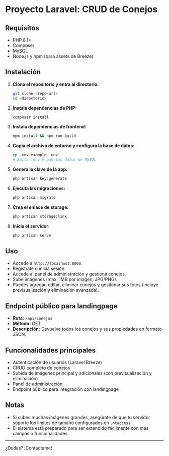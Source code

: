 # Proyecto Laravel: CRUD de Conejos

## Requisitos
- PHP 8.1+
- Composer
- MySQL
- Node.js y npm (para assets de Breeze)

## Instalación

1. **Clona el repositorio y entra al directorio:**
   ```bash
   git clone <repo-url>
   cd <directorio>
   ```

2. **Instala dependencias de PHP:**
   ```bash
   composer install
   ```

3. **Instala dependencias de frontend:**
   ```bash
   npm install && npm run build
   ```

4. **Copia el archivo de entorno y configura la base de datos:**
   ```bash
   cp .env.example .env
   # Edita .env y pon tus datos de MySQL
   ```

5. **Genera la clave de la app:**
   ```bash
   php artisan key:generate
   ```

6. **Ejecuta las migraciones:**
   ```bash
   php artisan migrate
   ```

7. **Crea el enlace de storage:**
   ```bash
   php artisan storage:link
   ```

8. **Inicia el servidor:**
   ```bash
   php artisan serve
   ```

## Uso

- Accede a `http://localhost:8000`.
- Regístrate o inicia sesión.
- Accede al panel de administración y gestiona conejos.
- Sube imágenes (máx. 1MB por imagen, JPG/PNG).
- Puedes agregar, editar, eliminar conejos y gestionar sus fotos (incluye previsualización y eliminación avanzada).

## Endpoint público para landingpage

- **Ruta:** `/api/conejos`
- **Método:** GET
- **Descripción:** Devuelve todos los conejos y sus propiedades en formato JSON.

## Funcionalidades principales
- Autenticación de usuarios (Laravel Breeze)
- CRUD completo de conejos
- Subida de imágenes principal y adicionales (con previsualización y eliminación)
- Panel de administración
- Endpoint público para integración con landingpage

## Notas
- Si subes muchas imágenes grandes, asegúrate de que tu servidor soporte los límites de tamaño configurados en `.htaccess`.
- El sistema está preparado para ser extendido fácilmente con más campos o funcionalidades.

---

¿Dudas? ¡Contáctame!
